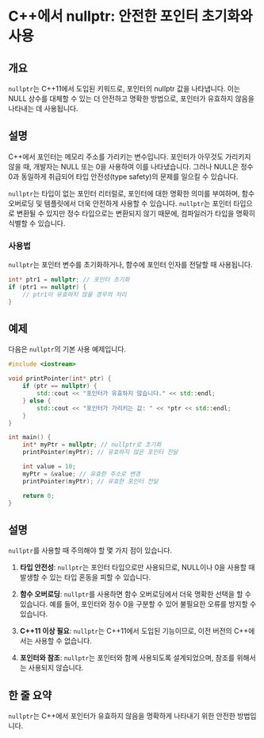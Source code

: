 <!--
Meta Description: # C++에서 nullptr: 안전한 포인터 초기화와 사용 ## 개요 `nullptr`는 C++11에서 도입된 키워드로, 포인터의 nullptr 값을 나타냅니다. 이는 NULL 상수를 대체할 수 있는 더 안전하고 명확한 방법으로, 포인터가 유효하지 않음을 나타내는 데 ...
Meta Keywords: nullptr, 포인터, 있습니다, 포인터가, 유효하지
-->

# C++에서 nullptr: 안전한 포인터 초기화와 사용

## 개요
`nullptr`는 C++11에서 도입된 키워드로, 포인터의 nullptr 값을 나타냅니다. 이는 NULL 상수를 대체할 수 있는 더 안전하고 명확한 방법으로, 포인터가 유효하지 않음을 나타내는 데 사용됩니다.

## 설명
C++에서 포인터는 메모리 주소를 가리키는 변수입니다. 포인터가 아무것도 가리키지 않을 때, 개발자는 NULL 또는 0을 사용하여 이를 나타냈습니다. 그러나 NULL은 정수 0과 동일하게 취급되어 타입 안전성(type safety)의 문제를 일으킬 수 있습니다. 

`nullptr`는 타입이 없는 포인터 리터럴로, 포인터에 대한 명확한 의미를 부여하며, 함수 오버로딩 및 템플릿에서 더욱 안전하게 사용할 수 있습니다. `nullptr`는 포인터 타입으로 변환될 수 있지만 정수 타입으로는 변환되지 않기 때문에, 컴파일러가 타입을 명확히 식별할 수 있습니다.

### 사용법
`nullptr`는 포인터 변수를 초기화하거나, 함수에 포인터 인자를 전달할 때 사용됩니다.

```cpp
int* ptr1 = nullptr; // 포인터 초기화
if (ptr1 == nullptr) {
    // ptr1이 유효하지 않을 경우의 처리
}
```

## 예제
다음은 `nullptr`의 기본 사용 예제입니다.

```cpp
#include <iostream>

void printPointer(int* ptr) {
    if (ptr == nullptr) {
        std::cout << "포인터가 유효하지 않습니다." << std::endl;
    } else {
        std::cout << "포인터가 가리키는 값: " << *ptr << std::endl;
    }
}

int main() {
    int* myPtr = nullptr; // nullptr로 초기화
    printPointer(myPtr); // 유효하지 않은 포인터 전달

    int value = 10;
    myPtr = &value; // 유효한 주소로 변경
    printPointer(myPtr); // 유효한 포인터 전달

    return 0;
}
```

## 설명
`nullptr`를 사용할 때 주의해야 할 몇 가지 점이 있습니다.

1. **타입 안전성**: `nullptr`는 포인터 타입으로만 사용되므로, NULL이나 0을 사용할 때 발생할 수 있는 타입 혼동을 피할 수 있습니다.
  
2. **함수 오버로딩**: `nullptr`를 사용하면 함수 오버로딩에서 더욱 명확한 선택을 할 수 있습니다. 예를 들어, 포인터와 정수 0을 구분할 수 있어 불필요한 오류를 방지할 수 있습니다.

3. **C++11 이상 필요**: `nullptr`는 C++11에서 도입된 기능이므로, 이전 버전의 C++에서는 사용할 수 없습니다.

4. **포인터와 참조**: `nullptr`는 포인터와 함께 사용되도록 설계되었으며, 참조를 위해서는 사용되지 않습니다.

## 한 줄 요약
`nullptr`는 C++에서 포인터가 유효하지 않음을 명확하게 나타내기 위한 안전한 방법입니다.
